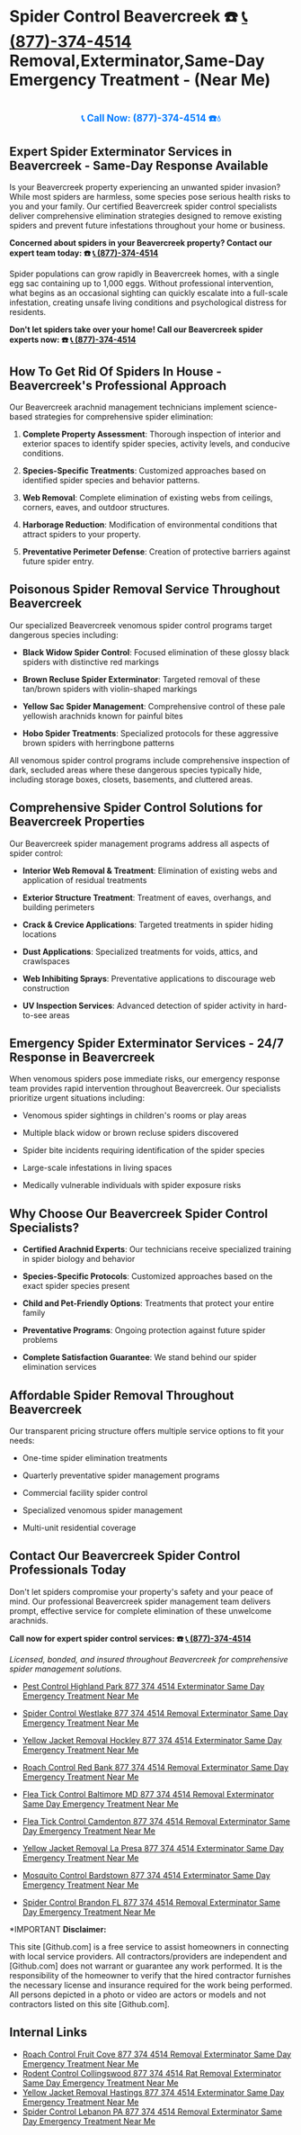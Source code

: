# Spider Control Beavercreek ☎️ [📞 (877)-374-4514](https://pest-control-4514.netlify.app) Removal,Exterminator,Same-Day Emergency Treatment - (Near Me)
# 

<p align="center" style="font-size: 1.2em; font-weight: bold; margin: 20px 0;">
  <a href="https://pest-control-4514.netlify.app" target="_blank" style="color: #007BFF; text-decoration: none;">📞 Call Now: (877)-374-4514 ☎️💧</a>
</p>

## Expert Spider Exterminator Services in Beavercreek - Same-Day Response Available

Is your Beavercreek property experiencing an unwanted spider invasion? While most spiders are harmless, some species pose serious health risks to you and your family. Our certified Beavercreek spider control specialists deliver comprehensive elimination strategies designed to remove existing spiders and prevent future infestations throughout your home or business.

**Concerned about spiders in your Beavercreek property? Contact our expert team today: ☎️ [📞 (877)-374-4514](https://pest-control-4514.netlify.app)**

Spider populations can grow rapidly in Beavercreek homes, with a single egg sac containing up to 1,000 eggs. Without professional intervention, what begins as an occasional sighting can quickly escalate into a full-scale infestation, creating unsafe living conditions and psychological distress for residents.

**Don't let spiders take over your home! Call our Beavercreek spider experts now: ☎️ [📞 (877)-374-4514](https://pest-control-4514.netlify.app)**

## How To Get Rid Of Spiders In House - Beavercreek's Professional Approach

Our Beavercreek arachnid management technicians implement science-based strategies for comprehensive spider elimination:

1. **Complete Property Assessment**: Thorough inspection of interior and exterior spaces to identify spider species, activity levels, and conducive conditions.

2. **Species-Specific Treatments**: Customized approaches based on identified spider species and behavior patterns.

3. **Web Removal**: Complete elimination of existing webs from ceilings, corners, eaves, and outdoor structures.

4. **Harborage Reduction**: Modification of environmental conditions that attract spiders to your property.

5. **Preventative Perimeter Defense**: Creation of protective barriers against future spider entry.

## Poisonous Spider Removal Service Throughout Beavercreek

Our specialized Beavercreek venomous spider control programs target dangerous species including:

- **Black Widow Spider Control**: Focused elimination of these glossy black spiders with distinctive red markings

- **Brown Recluse Spider Exterminator**: Targeted removal of these tan/brown spiders with violin-shaped markings

- **Yellow Sac Spider Management**: Comprehensive control of these pale yellowish arachnids known for painful bites

- **Hobo Spider Treatments**: Specialized protocols for these aggressive brown spiders with herringbone patterns

All venomous spider control programs include comprehensive inspection of dark, secluded areas where these dangerous species typically hide, including storage boxes, closets, basements, and cluttered areas.

## Comprehensive Spider Control Solutions for Beavercreek Properties

Our Beavercreek spider management programs address all aspects of spider control:

- **Interior Web Removal & Treatment**: Elimination of existing webs and application of residual treatments

- **Exterior Structure Treatment**: Treatment of eaves, overhangs, and building perimeters

- **Crack & Crevice Applications**: Targeted treatments in spider hiding locations

- **Dust Applications**: Specialized treatments for voids, attics, and crawlspaces

- **Web Inhibiting Sprays**: Preventative applications to discourage web construction

- **UV Inspection Services**: Advanced detection of spider activity in hard-to-see areas

## Emergency Spider Exterminator Services - 24/7 Response in Beavercreek

When venomous spiders pose immediate risks, our emergency response team provides rapid intervention throughout Beavercreek. Our specialists prioritize urgent situations including:

- Venomous spider sightings in children's rooms or play areas

- Multiple black widow or brown recluse spiders discovered

- Spider bite incidents requiring identification of the spider species

- Large-scale infestations in living spaces

- Medically vulnerable individuals with spider exposure risks

## Why Choose Our Beavercreek Spider Control Specialists?

- **Certified Arachnid Experts**: Our technicians receive specialized training in spider biology and behavior

- **Species-Specific Protocols**: Customized approaches based on the exact spider species present

- **Child and Pet-Friendly Options**: Treatments that protect your entire family

- **Preventative Programs**: Ongoing protection against future spider problems

- **Complete Satisfaction Guarantee**: We stand behind our spider elimination services

## Affordable Spider Removal Throughout Beavercreek

Our transparent pricing structure offers multiple service options to fit your needs:

- One-time spider elimination treatments

- Quarterly preventative spider management programs

- Commercial facility spider control

- Specialized venomous spider management

- Multi-unit residential coverage

## Contact Our Beavercreek Spider Control Professionals Today

Don't let spiders compromise your property's safety and your peace of mind. Our professional Beavercreek spider management team delivers prompt, effective service for complete elimination of these unwelcome arachnids.

**Call now for expert spider control services: ☎️ [📞 (877)-374-4514](https://pest-control-4514.netlify.app)**

*Licensed, bonded, and insured throughout Beavercreek for comprehensive spider management solutions.*


- [Pest Control Highland Park 877 374 4514 Exterminator Same Day Emergency Treatment Near Me](https://github.com/allyoucaneatsushiin/pest-control/blob/main/Pest-Control-Highland-Park-877-374-4514-Exterminator-Same-Day-Emergency-Treatment-Near-Me.md)
- [Spider Control Westlake 877 374 4514 Removal Exterminator Same Day Emergency Treatment Near Me](https://github.com/allyoucaneatsushiin/pest-control/blob/main/Spider-Control-Westlake-877-374-4514-Removal-Exterminator-Same-Day-Emergency-Treatment-Near-Me.md)
- [Yellow Jacket Removal Hockley 877 374 4514 Exterminator Same Day Emergency Treatment Near Me](https://github.com/allyoucaneatsushiin/pest-control/blob/main/Yellow-Jacket-Removal-Hockley-877-374-4514-Exterminator-Same-Day-Emergency-Treatment-Near-Me.md)


- [Roach Control Red Bank 877 374 4514 Removal Exterminator Same Day Emergency Treatment Near Me](https://github.com/allyoucaneatsushiin/pest-control/blob/main/Roach-Control-Red-Bank-877-374-4514-Removal-Exterminator-Same-Day-Emergency-Treatment-Near-Me.md)
- [Flea Tick Control Baltimore MD 877 374 4514 Removal Exterminator Same Day Emergency Treatment Near Me](https://github.com/allyoucaneatsushiin/pest-control/blob/main/Flea-Tick-Control-Baltimore-MD-877-374-4514-Removal-Exterminator-Same-Day-Emergency-Treatment-Near-Me.md)
- [Flea Tick Control Camdenton 877 374 4514 Removal Exterminator Same Day Emergency Treatment Near Me](https://github.com/allyoucaneatsushiin/pest-control/blob/main/Flea-Tick-Control-Camdenton-877-374-4514-Removal-Exterminator-Same-Day-Emergency-Treatment-Near-Me.md)


- [Yellow Jacket Removal La Presa 877 374 4514 Exterminator Same Day Emergency Treatment Near Me](https://github.com/allyoucaneatsushiin/pest-control/blob/main/Yellow-Jacket-Removal-La-Presa-877-374-4514-Exterminator-Same-Day-Emergency-Treatment-Near-Me.md)
- [Mosquito Control Bardstown 877 374 4514 Exterminator Same Day Emergency Treatment Near Me](https://github.com/allyoucaneatsushiin/pest-control/blob/main/Mosquito-Control-Bardstown-877-374-4514-Exterminator-Same-Day-Emergency-Treatment-Near-Me.md)
- [Spider Control Brandon FL 877 374 4514 Removal Exterminator Same Day Emergency Treatment Near Me](https://github.com/allyoucaneatsushiin/pest-control/blob/main/Spider-Control-Brandon-FL-877-374-4514-Removal-Exterminator-Same-Day-Emergency-Treatment-Near-Me.md)


*IMPORTANT **Disclaimer:**  

This site [Github.com] is a free service to assist homeowners in connecting with local service providers. All contractors/providers are independent and [Github.com] does not warrant or guarantee any work performed. It is the responsibility of the homeowner to verify that the hired contractor furnishes the necessary license and insurance required for the work being performed. All persons depicted in a photo or video are actors or models and not contractors listed on this site [Github.com].


## Internal Links
- [Roach Control Fruit Cove 877 374 4514 Removal Exterminator Same Day Emergency Treatment Near Me](https://github.com/allyoucaneatsushiin/pest-control/blob/main/Roach-Control-Fruit-Cove-877-374-4514-Removal-Exterminator-Same-Day-Emergency-Treatment-Near-Me.md)
- [Rodent Control Collingswood 877 374 4514 Rat Removal Exterminator Same Day Emergency Treatment Near Me](https://github.com/allyoucaneatsushiin/pest-control/blob/main/Rodent-Control-Collingswood-877-374-4514-Rat-Removal-Exterminator-Same-Day-Emergency-Treatment-Near-Me.md)
- [Yellow Jacket Removal Hastings 877 374 4514 Exterminator Same Day Emergency Treatment Near Me](https://github.com/allyoucaneatsushiin/pest-control/blob/main/Yellow-Jacket-Removal-Hastings-877-374-4514-Exterminator-Same-Day-Emergency-Treatment-Near-Me.md)
- [Spider Control Lebanon PA 877 374 4514 Removal Exterminator Same Day Emergency Treatment Near Me](https://github.com/allyoucaneatsushiin/pest-control/blob/main/Spider-Control-Lebanon-PA-877-374-4514-Removal-Exterminator-Same-Day-Emergency-Treatment-Near-Me.md)
